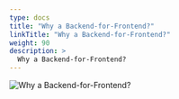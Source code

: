 ```yaml
---
type: docs
title: "Why a Backend-for-Frontend?"
linkTitle: "Why a Backend-for-Frontend?"
weight: 90
description: >
  Why a Backend-for-Frontend?
---
```


![Why a Backend-for-Frontend?](/images/bootcamp-slides/microservices-bootcamp/Slide90.PNG)
